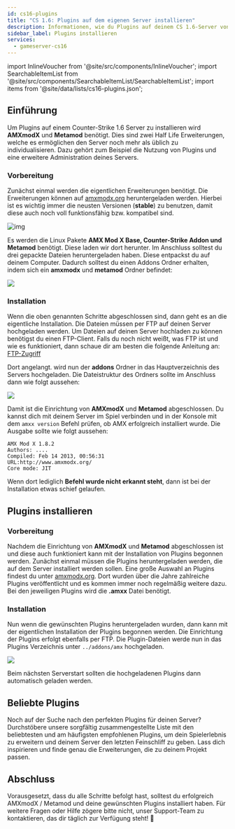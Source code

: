 ```yaml
---
id: cs16-plugins
title: "CS 1.6: Plugins auf dem eigenen Server installieren"
description: Informationen, wie du Plugins auf deinem CS 1.6-Server von ZAP-Hosting installieren kannst - ZAP-Hosting.com Dokumentation
sidebar_label: Plugins installieren
services:
  - gameserver-cs16
---
```


import InlineVoucher from '@site/src/components/InlineVoucher';
import SearchableItemList from '@site/src/components/SearchableItemList/SearchableItemList';
import items from '@site/data/lists/cs16-plugins.json';


## Einführung

Um Plugins auf einem Counter-Strike 1.6 Server zu installieren wird **AMXmodX** und **Metamod** benötigt. Dies sind zwei Half Life Erweiterungen, welche es ermöglichen den Server noch mehr als üblich zu individualisieren. Dazu gehört zum Beispiel die Nutzung von Plugins und eine erweitere Administration deines Servers.

<InlineVoucher />



### Vorbereitung

Zunächst einmal werden die eigentlichen Erweiterungen benötigt. Die Erweiterungen können auf [amxmodx.org](https://amxmodx.org/downloads-new.php) heruntergeladen werden. Hierbei ist es wichtig immer die neusten Versionen (**stable**) zu benutzen, damit diese auch noch voll funktionsfähig bzw. kompatibel sind.

![img](https://screensaver01.zap-hosting.com/index.php/s/SxJaFb7Cz79c7ER/preview)

Es werden die Linux Pakete **AMX Mod X Base, Counter-Strike Addon und Metamod** benötigt. Diese laden wir dort herunter. Im Anschluss solltest du drei gepackte Dateien heruntergeladen haben. Diese entpackst du auf deinem Computer. Dadurch solltest du einen Addons Ordner erhalten, indem sich ein **amxmodx** und **metamod** Ordner befindet: 


![](https://screensaver01.zap-hosting.com/index.php/s/4qWCsW9J2nDKWQG/preview)




### Installation

Wenn die oben genannten Schritte abgeschlossen sind, dann geht es an die eigentliche Installation. Die Dateien müssen per FTP auf deinen Server hochgeladen werden. Um Dateien auf deinen Server hochladen zu können benötigst du einen FTP-Client. Falls du noch nicht weißt, was FTP ist und wie es funktioniert, dann schaue dir am besten die folgende Anleitung an: [FTP-Zugriff](gameserver-ftpaccess.md)



Dort angelangt. wird nun der **addons** Ordner in das Hauptverzeichnis des Servers hochgeladen. Die Dateistruktur des Ordners sollte im Anschluss dann wie folgt aussehen:

![](https://screensaver01.zap-hosting.com/index.php/s/X8xtXJSYPDEp5KN/preview)



Damit ist die Einrichtung von **AMXmodX** und **Metamod** abgeschlossen. Du kannst dich mit deinem Server im Spiel verbinden und in der Konsole mit dem ``amxx version`` Befehl prüfen, ob AMX erfolgreich installiert wurde. Die Ausgabe sollte wie folgt aussehen:

```
AMX Mod X 1.8.2
Authors: ....
Compiled: Feb 14 2013, 00:56:31
URL:http://www.amxmodx.org/
Core mode: JIT
```

Wenn dort lediglich **Befehl wurde nicht erkannt steht**, dann ist bei der Installation etwas schief gelaufen. 



## Plugins installieren

### Vorbereitung

Nachdem die Einrichtung von **AMXmodX** und **Metamod** abgeschlossen ist und diese auch funktioniert kann mit der Installation von Plugins begonnen werden.  Zunächst einmal müssen die Plugins heruntergeladen werden, die auf dem Server installiert werden sollen. Eine große Auswahl an Plugins findest du unter [amxmodx.org](https://www.amxmodx.org/compiler.php). Dort wurden über die Jahre zahlreiche Plugins veröffentlicht und es kommen immer noch regelmäßig weitere dazu. Bei den jeweiligen Plugins wird die **.amxx** Datei benötigt. 



### Installation

Nun wenn die gewünschten Plugins heruntergeladen wurden, dann kann mit der eigentlichen Installation der Plugins begonnen werden. Die Einrichtung der Plugins erfolgt ebenfalls per FTP. Die Plugin-Dateien werde nun in das Plugins Verzeichnis unter ``../addons/amx`` hochgeladen. 

![](https://screensaver01.zap-hosting.com/index.php/s/9knJkP4KakESNi4/preview)

Beim nächsten Serverstart sollten die hochgeladenen Plugins dann automatisch geladen werden. 

## Beliebte Plugins

Noch auf der Suche nach den perfekten Plugins für deinen Server? Durchstöbere unsere sorgfältig zusammengestellte Liste mit den beliebtesten und am häufigsten empfohlenen Plugins, um dein Spielerlebnis zu erweitern und deinem Server den letzten Feinschliff zu geben. Lass dich inspirieren und finde genau die Erweiterungen, die zu deinem Projekt passen.

<SearchableItemList items={items} />



## Abschluss

Vorausgesetzt, dass du alle Schritte befolgt hast, solltest du erfolgreich AMXmodX / Metamod und deine gewünschten Plugins installiert haben. Für weitere Fragen oder Hilfe zögere bitte nicht, unser Support-Team zu kontaktieren, das dir täglich zur Verfügung steht! 🙂

<InlineVoucher />
